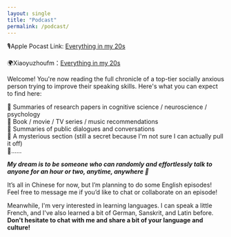 ```yaml
---
layout: single
title: "Podcast"
permalink: /podcast/
---
```


🎙️Apple Pocast Link: [Everything in my 20s](https://podcasts.apple.com/cn/podcast/everything-in-my-20s/id1748741517)

🌍Xiaoyuzhoufm：[Everything in my 20s](https://www.xiaoyuzhoufm.com/podcast/663243244b7d3b5d3b9b8290?utm_source=rss)<br>

Welcome! You're now reading the full chronicle of a top-tier socially anxious person trying to improve their speaking skills. Here's what you can expect to find here:

🌟 Summaries of research papers in cognitive science / neuroscience / psychology<br>
🌟 Book / movie / TV series / music recommendations<br>
🌟 Summaries of public dialogues and conversations<br>
🌟 A mysterious section (still a secret because I'm not sure I can actually pull it off)<br>
🌟......<br>

_**My dream is to be someone who can randomly and effortlessly talk to anyone for an hour or two, anytime, anywhere 👊**_

It’s all in Chinese for now, but I’m planning to do some English episodes!<br>
Feel free to message me if you’d like to chat or collaborate on an episode!<br>

Meanwhile, I'm very interested in learning languages. I can speak a little French, and I've also learned a bit of German, Sanskrit, and Latin before. <br>
**Don't hesitate to chat with me and share a bit of your language and culture!**